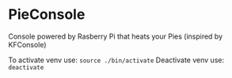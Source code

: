 # PieConsole
Console powered by Rasberry Pi that heats your Pies (inspired by KFConsole)


To activate venv use: `source ./bin/activate`
Deactivate venv use: `deactivate`
